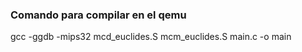 ### Comando para compilar en el qemu ###
gcc -ggdb -mips32 mcd_euclides.S mcm_euclides.S main.c -o main
